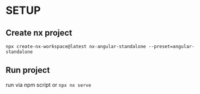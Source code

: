 # SETUP

## Create nx project

```npx create-nx-workspace@latest nx-angular-standalone --preset=angular-standalone```

## Run project

run via npm script
or
```npx nx serve```
